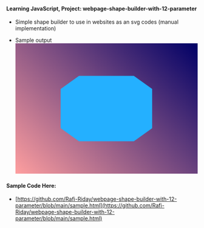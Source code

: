 #### Learning JavaScript, Project: webpage-shape-builder-with-12-parameter
* Simple shape builder to use in websites as an svg codes (manual implementation)

* Sample output
![sample.png](/img/sample.png)
#### Sample Code Here:
* [https://github.com/Rafi-Riday/webpage-shape-builder-with-12-parameter/blob/main/sample.html](https://github.com/Rafi-Riday/webpage-shape-builder-with-12-parameter/blob/main/sample.html)
